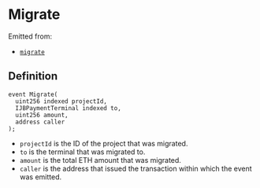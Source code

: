# Migrate

Emitted from:

* [`migrate`](../write/migrate.md)

## Definition

```solidity
event Migrate(
  uint256 indexed projectId,
  IJBPaymentTerminal indexed to,
  uint256 amount,
  address caller
);
```

* `projectId` is the ID of the project that was migrated.
* `to` is the terminal that was migrated to.
* `amount` is the total ETH amount that was migrated.
* `caller` is the address that issued the transaction within which the event was emitted.
